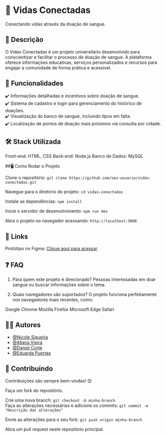 # 🌟 Vidas Conectadas
Conectando vidas através da doação de sangue.

## 📖 Descrição
O Vidas Conectadas é um projeto universitário desenvolvido para conscientizar e facilitar o processo de doação de sangue. A plataforma oferece informações educativas, serviços personalizados e recursos para engajar a comunidade de forma prática e acessível.

## 🚀 Funcionalidades
✔️ Informações detalhadas e incentivos sobre doação de sangue.<br/>
✔️ Sistema de cadastro e login para gerenciamento do histórico de doações.<br/>
✔️ Visualização do banco de sangue, incluindo tipos em falta.<br/>
✔️ Localização de pontos de doação mais próximos via consulta por cidade.<br/>

## 🛠️ Stack Utilizada
Front-end: HTML, CSS
Back-end: Node.js
Banco de Dados: MySQL

##🖥️ Como Rodar o Projeto

Clone o repositório:
```git clone https://github.com/seu-usuario/vidas-conectadas.git```

Navegue para o diretório do projeto:
```cd vidas-conectadas```  

Instale as dependências:
```npm install```

Inicie o servidor de desenvolvimento:
```npm run dev```  

Abra o projeto no navegador acessando:
```http://localhost:3000```  

## 🔗 Links
Protótipo no Figma: [Clique aqui para acessar](https://www.figma.com/design/qRzE2McRgOmteCovMif7bc/Figma---Vidas-Conectadas?node-id=0-1&t=gMKTNpkAgZiTFzwp-1)

## ❓ FAQ
1. Para quem este projeto é direcionado?
Pessoas interessadas em doar sangue ou buscar informações sobre o tema.

2. Quais navegadores são suportados?
O projeto funciona perfeitamente nos navegadores mais recentes, como:

Google Chrome
Mozilla Firefox
Microsoft Edge
Safari

## 👩‍💻 Autores

- [@Nicole Siqueira](https://www.github.com/nisiq)
- [@Allana Vieira](https://www.github.com/AVITORIAC)
- [@Daniel Corte](https://www.github.com/danielcorte)
- [@Eduarda Puertas](https://www.github.com/eepuertas)

## 🤝 Contribuindo
Contribuições são sempre bem-vindas! 😊

Faça um fork do repositório.

Crie uma nova branch:
```git checkout -b minha-branch```  
Faça as alterações necessárias e adicione os commits:
```git commit -m "Descrição das alterações"```  

Envie as alterações para o seu fork:
```git push origin minha-branch```

Abra um pull request neste repositório principal.
